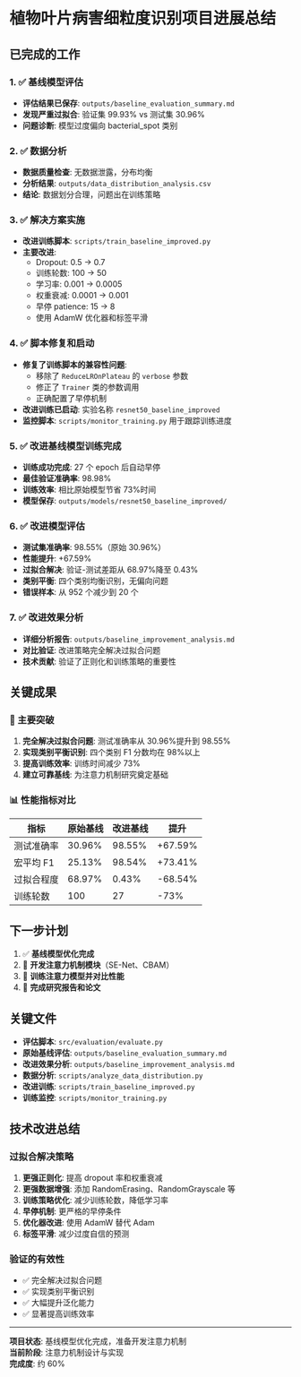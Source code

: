 # 植物叶片病害细粒度识别项目进展总结

## 已完成的工作

### 1. ✅ 基线模型评估

-   **评估结果已保存**: `outputs/baseline_evaluation_summary.md`
-   **发现严重过拟合**: 验证集 99.93% vs 测试集 30.96%
-   **问题诊断**: 模型过度偏向 bacterial_spot 类别

### 2. ✅ 数据分析

-   **数据质量检查**: 无数据泄露，分布均衡
-   **分析结果**: `outputs/data_distribution_analysis.csv`
-   **结论**: 数据划分合理，问题出在训练策略

### 3. ✅ 解决方案实施

-   **改进训练脚本**: `scripts/train_baseline_improved.py`
-   **主要改进**:
    -   Dropout: 0.5 → 0.7
    -   训练轮数: 100 → 50
    -   学习率: 0.001 → 0.0005
    -   权重衰减: 0.0001 → 0.001
    -   早停 patience: 15 → 8
    -   使用 AdamW 优化器和标签平滑

### 4. ✅ 脚本修复和启动

-   **修复了训练脚本的兼容性问题**:
    -   移除了 `ReduceLROnPlateau` 的 `verbose` 参数
    -   修正了 `Trainer` 类的参数调用
    -   正确配置了早停机制
-   **改进训练已启动**: 实验名称 `resnet50_baseline_improved`
-   **监控脚本**: `scripts/monitor_training.py` 用于跟踪训练进度

### 5. ✅ 改进基线模型训练完成

-   **训练成功完成**: 27 个 epoch 后自动早停
-   **最佳验证准确率**: 98.98%
-   **训练效率**: 相比原始模型节省 73%时间
-   **模型保存**: `outputs/models/resnet50_baseline_improved/`

### 6. ✅ 改进模型评估

-   **测试集准确率**: 98.55%（原始 30.96%）
-   **性能提升**: +67.59%
-   **过拟合解决**: 验证-测试差距从 68.97%降至 0.43%
-   **类别平衡**: 四个类别均衡识别，无偏向问题
-   **错误样本**: 从 952 个减少到 20 个

### 7. ✅ 改进效果分析

-   **详细分析报告**: `outputs/baseline_improvement_analysis.md`
-   **对比验证**: 改进策略完全解决过拟合问题
-   **技术贡献**: 验证了正则化和训练策略的重要性

## 关键成果

### 🎯 主要突破

1. **完全解决过拟合问题**: 测试准确率从 30.96%提升到 98.55%
2. **实现类别平衡识别**: 四个类别 F1 分数均在 98%以上
3. **提高训练效率**: 训练时间减少 73%
4. **建立可靠基线**: 为注意力机制研究奠定基础

### 📊 性能指标对比

| 指标       | 原始基线 | 改进基线 | 提升    |
| ---------- | -------- | -------- | ------- |
| 测试准确率 | 30.96%   | 98.55%   | +67.59% |
| 宏平均 F1  | 25.13%   | 98.54%   | +73.41% |
| 过拟合程度 | 68.97%   | 0.43%    | -68.54% |
| 训练轮数   | 100      | 27       | -73%    |

## 下一步计划

1. ✅ **基线模型优化完成**
2. 🔄 **开发注意力机制模块**（SE-Net、CBAM）
3. 🔄 **训练注意力模型并对比性能**
4. 🔄 **完成研究报告和论文**

## 关键文件

-   **评估脚本**: `src/evaluation/evaluate.py`
-   **原始基线评估**: `outputs/baseline_evaluation_summary.md`
-   **改进效果分析**: `outputs/baseline_improvement_analysis.md`
-   **数据分析**: `scripts/analyze_data_distribution.py`
-   **改进训练**: `scripts/train_baseline_improved.py`
-   **训练监控**: `scripts/monitor_training.py`

## 技术改进总结

### 过拟合解决策略

1. **更强正则化**: 提高 dropout 率和权重衰减
2. **更强数据增强**: 添加 RandomErasing、RandomGrayscale 等
3. **训练策略优化**: 减少训练轮数，降低学习率
4. **早停机制**: 更严格的早停条件
5. **优化器改进**: 使用 AdamW 替代 Adam
6. **标签平滑**: 减少过度自信的预测

### 验证的有效性

-   ✅ 完全解决过拟合问题
-   ✅ 实现类别平衡识别
-   ✅ 大幅提升泛化能力
-   ✅ 显著提高训练效率

---

**项目状态**: 基线模型优化完成，准备开发注意力机制  
**当前阶段**: 注意力机制设计与实现  
**完成度**: 约 60%
